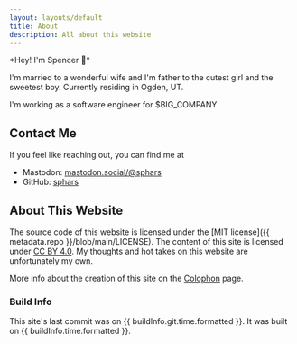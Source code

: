 ```yaml
---
layout: layouts/default
title: About
description: All about this website
---
```


*Hey! I'm Spencer 👋*️

I'm married to a wonderful wife and I'm father to the cutest girl and the sweetest boy. Currently residing in Ogden, UT.

I'm working as a software engineer for $BIG_COMPANY.

## Contact Me
If you feel like reaching out, you can find me at
 * Mastodon: [mastodon.social/@sphars](https://mastodon.social/@sphars)
 * GitHub: [sphars](https://github.com/sphars)

## About This Website
The source code of this website is licensed under the [MIT license]({{ metadata.repo }}/blob/main/LICENSE). The content of this site is licensed under [CC BY 4.0](https://creativecommons.org/licenses/by/4.0/). My thoughts and hot takes on this website are unfortunately my own.

More info about the creation of this site on the [Colophon](/colophon) page.

### Build Info

This site's last commit was on {{ buildInfo.git.time.formatted }}. It was built on {{ buildInfo.time.formatted }}. 